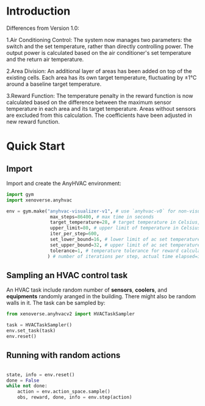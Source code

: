 # Introduction

Differences from Version 1.0:

1.Air Conditioning Control: The system now manages two parameters: the switch and the set temperature, rather than directly controlling power. The output power is calculated based on the air conditioner's set temperature and the return air temperature.​

2.Area Division: An additional layer of areas has been added on top of the existing cells. Each area has its own target temperature, fluctuating by ±1°C around a baseline target temperature.​

3.Reward Function: The temperature penalty in the reward function is now calculated based on the difference between the maximum sensor temperature in each area and its target temperature. Areas without sensors are excluded from this calculation. The coefficients have been adjusted in new reward function.


# Quick Start

## Import

Import and create the AnyHVAC environment:

```python
import gym
import xenoverse.anyhvac

env = gym.make("anyhvac-visualizer-v1", # use `anyhvac-v0` for non-visualizer version
                max_steps=86400, # max time in seconds
                target_temperature=28, # target temperature in Celsius, highest reward at this position
                upper_limit=80, # upper limit of temperature in Celsius, failure at this position
                iter_per_step=600, 
                set_lower_bound=16, # lower limit of ac set temperature
                set_upper_bound=32, # upper limit of ac set temperature
                tolerance=1, # temperature tolerance for reward calculation
               ) # number of iterations per step, actual time elapsed=iter_per_step * 0.2


```

## Sampling an HVAC control task

An HVAC task include random number of **sensors**, **coolers**, and **equipments** randomly aranged in the building. There might also be random walls in it. The task can be sampled by:

```python
from xenoverse.anyhvacv2 import HVACTaskSampler

task = HVACTaskSampler()
env.set_task(task)
env.reset()
```

## Running with random actions
```python

state, info = env.reset()
done = False
while not done:
    action = env.action_space.sample()
    obs, reward, done, info = env.step(action)
```

